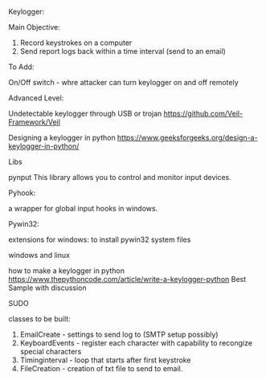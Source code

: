Keylogger:

Main Objective:
1. Record keystrokes on a computer
2. Send report logs back within a time interval (send to an email)

To Add:

On/Off switch - whre attacker can turn keylogger on and off remotely 

Advanced Level: 

Undetectable keylogger through USB or trojan
https://github.com/Veil-Framework/Veil

Designing a keylogger in python
https://www.geeksforgeeks.org/design-a-keylogger-in-python/

Libs 

pynput
This library allows you to control and monitor input devices.

Pyhook:

a wrapper for global input hooks in windows. 

Pywin32:

extensions for windows: to install pywin32 system files

windows and linux 

how to make a keylogger in python 
https://www.thepythoncode.com/article/write-a-keylogger-python
Best Sample with discussion

SUDO 

classes to be built:
1. EmailCreate - settings to send log to (SMTP setup possibly)
2. KeyboardEvents - register each character with capability to recongize special characters 
3. Timinginterval - loop that starts after first keystroke 
4. FileCreation - creation of txt file to send to email.
